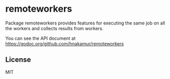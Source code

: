 remoteworkers
=============

Package remoteworkers provides features for executing the same job on all the workers
and collects results from workers.

You can see the API document at https://godoc.org/github.com/hnakamur/remoteworkers

## License
MIT
